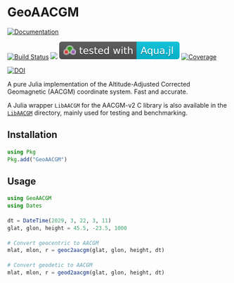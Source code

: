 # GeoAACGM

[![Documentation](https://img.shields.io/badge/docs-dev-blue.svg)](https://juliaspacephysics.github.io/GeoAACGM.jl)

[![Build Status](https://github.com/JuliaSpacePhysics/GeoAACGM.jl/actions/workflows/CI.yml/badge.svg?branch=main)](https://github.com/JuliaSpacePhysics/GeoAACGM.jl/actions/workflows/CI.yml?query=branch%3Amain)
[![](https://img.shields.io/badge/%F0%9F%9B%A9%EF%B8%8F_tested_with-JET.jl-233f9a)](https://github.com/aviatesk/JET.jl)
[![Aqua QA](https://raw.githubusercontent.com/JuliaTesting/Aqua.jl/master/badge.svg)](https://github.com/JuliaTesting/Aqua.jl)
[![Coverage](https://codecov.io/gh/JuliaSpacePhysics/GeoAACGM.jl/branch/main/graph/badge.svg)](https://codecov.io/gh/JuliaSpacePhysics/GeoAACGM.jl)

[![DOI](https://zenodo.org/badge/992753544.svg)](https://doi.org/10.5281/zenodo.15588522)

A pure Julia implementation of the Altitude-Adjusted Corrected Geomagnetic (AACGM) coordinate system. Fast and accurate.

A Julia wrapper `LibAACGM` for the AACGM-v2 C library is also available in the [`LibAACGM`](./LibAACGM) directory, mainly used for testing and benchmarking.

## Installation

```julia
using Pkg
Pkg.add("GeoAACGM")
```

## Usage

```julia
using GeoAACGM
using Dates

dt = DateTime(2029, 3, 22, 3, 11)
glat, glon, height = 45.5, -23.5, 1000

# Convert geocentric to AACGM
mlat, mlon, r = geoc2aacgm(glat, glon, height, dt)

# Convert geodetic to AACGM
mlat, mlon, r = geod2aacgm(glat, glon, height, dt)
```